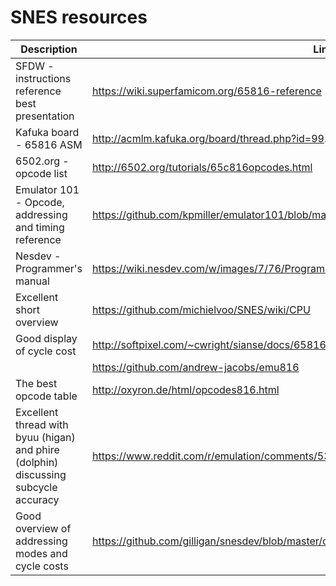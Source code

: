 # SNES resources

| Description                                            | Link                                                                                  |
| ------------------------------------------------------ | ------------------------------------------------------------------------------------- |
| SFDW - instructions reference   best presentation      | https://wiki.superfamicom.org/65816-reference                                         |
| Kafuka board - 65816 ASM                               | http://acmlm.kafuka.org/board/thread.php?id=99.                                       |
| 6502.org - opcode list                                 | http://6502.org/tutorials/65c816opcodes.html                                          |
| Emulator 101 - Opcode, addressing and timing reference | https://github.com/kpmiller/emulator101/blob/master/Generate6502Reference/6502ops.csv |
| Nesdev - Programmer's manual                           | https://wiki.nesdev.com/w/images/7/76/Programmanual.pdf                               |
| Excellent short overview                               | https://github.com/michielvoo/SNES/wiki/CPU                                           |
| Good display of cycle cost                             | http://softpixel.com/~cwright/sianse/docs/65816NFO.HTM                                |
|                                                        | https://github.com/andrew-jacobs/emu816                                               |
| The best opcode table                                  | http://oxyron.de/html/opcodes816.html                                                 |
| Excellent thread with byuu (higan) and phire (dolphin) discussing subcycle accuracy | https://www.reddit.com/r/emulation/comments/53jdqj/what_exactly_is_a_cycleaccurate_emulator/ |
| Good overview of addressing modes and cycle costs | https://github.com/gilligan/snesdev/blob/master/docs/65816.txt |
